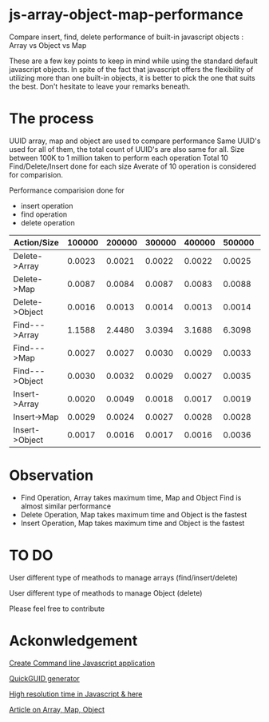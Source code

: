 # js-array-object-map-performance
Compare insert, find, delete performance of built-in javascript objects : Array vs Object vs Map

These are a few key points to keep in mind while using the standard default javascript objects. In spite of the fact that javascript offers the flexibility of utilizing more than one built-in objects, it is better to pick the one that suits the best. 
Don't hesitate to leave your remarks beneath.

# The process
UUID array, map and object are used to compare performance
Same UUID's used for all of them, the total count of UUID's are also same for all.
Size between 100K to 1 million taken to perform each operation
Total 10 Find/Delete/Insert done for each size
Averate of 10 operation is considered for comparision.


Performance comparision done for  
* insert operation   
* find operation   
* delete operation    

| Action/Size    | 100000 | 200000 | 300000 | 400000 | 500000 | 600000 | 700000 | 800000 | 900000  | 1000000 |
|----------------|--------|--------|--------|--------|--------|--------|--------|--------|---------|---------|
| Delete->Array  | 0.0023 | 0.0021 | 0.0022 | 0.0022 | 0.0025 | 0.0023 | 0.0026 | 0.0029 | 0.0030  | 0.0028  |
| Delete->Map    | 0.0087 | 0.0084 | 0.0087 | 0.0083 | 0.0088 | 0.0088 | 0.0090 | 0.0089 | 0.0088  | 0.0094  |
| Delete->Object | 0.0016 | 0.0013 | 0.0014 | 0.0013 | 0.0014 | 0.0014 | 0.0014 | 0.0211 | 0.0016  | 0.0019  |
| Find--->Array  | 1.1588 | 2.4480 | 3.0394 | 3.1688 | 6.3098 | 4.8208 | 6.7844 | 9.6759 | 11.3242 | 7.7778  |
| Find--->Map    | 0.0027 | 0.0027 | 0.0030 | 0.0029 | 0.0033 | 0.0026 | 0.0033 | 0.0038 | 0.0038  | 0.0044  |
| Find--->Object | 0.0030 | 0.0032 | 0.0029 | 0.0027 | 0.0035 | 0.0028 | 0.0029 | 0.0040 | 0.0040  | 0.0043  |
| Insert->Array  | 0.0020 | 0.0049 | 0.0018 | 0.0017 | 0.0019 | 0.0018 | 0.0018 | 0.0020 | 0.0023  | 0.0027  |
| Insert->Map    | 0.0029 | 0.0024 | 0.0027 | 0.0028 | 0.0028 | 0.0048 | 0.0028 | 0.0031 | 0.0036  | 0.0034  |
| Insert->Object | 0.0017 | 0.0016 | 0.0017 | 0.0016 | 0.0036 | 0.0017 | 0.0017 | 0.0022 | 0.0022  | 0.0026  |    
    
# Observation
* Find Operation, Array takes maximum time, Map and Object Find is almost similar performance
* Delete Operation, Map takes maximum time and Object is the fastest 
* Insert Operation, Map takes maximum time and Object is the fastest


# TO DO
   User different type of meathods to manage arrays (find/insert/delete)
   
   User different type of meathods to manage Object (delete)

Please feel free to contribute

# Ackonwledgement
[Create Command line Javascript application](https://opensource.com/article/18/7/node-js-interactive-cli)

[QuickGUID generator](https://stackoverflow.com/questions/105034/create-guid-uuid-in-javascript)

[High resolution time in Javascript ](https://nodejs.org/api/process.html#process_process_hrtime_time) [& here](https://stackoverflow.com/questions/6233927/microsecond-timing-in-javascript)

[Article on Array, Map, Object ](https://codeburst.io/array-vs-set-vs-map-vs-object-real-time-use-cases-in-javascript-es6-47ee3295329b)
